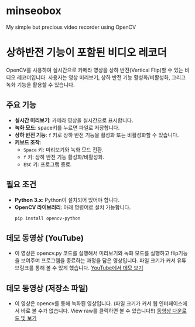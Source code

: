 # minseobox
 My simple but precious video recorder using OpenCV
# 상하반전 기능이 포함된 비디오 레코더

OpenCV를 사용하여 실시간으로 카메라 영상을 상하 반전(Vertical Flip)할 수 있는 비디오 레코더입니다. 사용자는 영상 미리보기, 상하 반전 기능 활성화/비활성화, 그리고 녹화 기능을 활용할 수 있습니다.

## 주요 기능
- **실시간 미리보기**: 카메라 영상을 실시간으로 표시합니다.
- **녹화 모드**: space키를 누르면 파일로 저장합니다.
- **상하 반전 기능**: `f` 키로 상하 반전 기능을 활성화 또는 비활성화할 수 있습니다.
- **키보드 조작**:
  - `Space` 키: 미리보기와 녹화 모드 전환.
  - `f` 키: 상하 반전 기능 활성화/비활성화.
  - `ESC` 키: 프로그램 종료.

## 필요 조건
- **Python 3.x**: Python이 설치되어 있어야 합니다.
- **OpenCV 라이브러리**: 아래 명령어로 설치 가능합니다.
  ```bash
  pip install opencv-python

## 데모 동영상 (YouTube)
- 이 영상은 opencv.py 코드를 실행해서 미리보기와 녹화 모드를 실행하고 flip기능을 보여주며 프로그램을 종료하는 과정을 담은 영상입니다. 파일 크기가 커서 유튜브링크를 통해 볼 수 있게 했습니다.
[YouTube에서 데모 보기](https://www.youtube.com/watch?v=msiHSx5hX5E)

## 데모 동영상 (저장소 파일)
- 이 영상은 opencv를 통해 녹화된 영상입니다. (파일 크기가 커서 웹 인터페이스에서 바로 볼 수가 없습니다. View raw를 클릭하면 볼 수 있습니다!!)
[동영상 다운로드 및 보기](video/flipped_output.avi)

